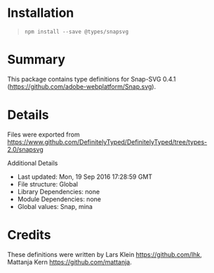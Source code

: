 # Installation
> `npm install --save @types/snapsvg`

# Summary
This package contains type definitions for Snap-SVG 0.4.1 (https://github.com/adobe-webplatform/Snap.svg).

# Details
Files were exported from https://www.github.com/DefinitelyTyped/DefinitelyTyped/tree/types-2.0/snapsvg

Additional Details
 * Last updated: Mon, 19 Sep 2016 17:28:59 GMT
 * File structure: Global
 * Library Dependencies: none
 * Module Dependencies: none
 * Global values: Snap, mina

# Credits
These definitions were written by Lars Klein <https://github.com/lhk>, Mattanja Kern <https://github.com/mattanja>.
